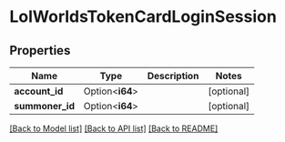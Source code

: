 # LolWorldsTokenCardLoginSession

## Properties

Name | Type | Description | Notes
------------ | ------------- | ------------- | -------------
**account_id** | Option<**i64**> |  | [optional]
**summoner_id** | Option<**i64**> |  | [optional]

[[Back to Model list]](../README.md#documentation-for-models) [[Back to API list]](../README.md#documentation-for-api-endpoints) [[Back to README]](../README.md)


